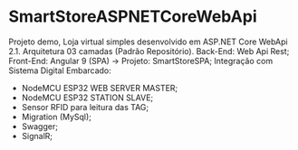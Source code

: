 ﻿# SmartStoreASPNETCoreWebApi
Projeto demo, Loja virtual simples desenvolvido em ASP.NET Core WebApi 2.1. 
Arquitetura 03 camadas (Padrão Repositório).
Back-End: Web Api Rest;
Front-End: Angular 9 (SPA) -> Projeto: SmartStoreSPA;
Integração com Sistema Digital Embarcado:
- NodeMCU ESP32 WEB SERVER MASTER;
- NodeMCU ESP32 STATION SLAVE;
- Sensor RFID para leitura das TAG;
- Migration (MySql);
- Swagger;
- SignalR;

